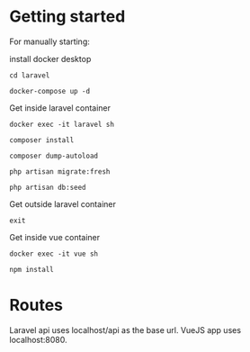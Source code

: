 # Getting started
For manually starting:

install docker desktop

`cd laravel`

`docker-compose up -d`

Get inside laravel container

`docker exec -it laravel sh`

`composer install`

`composer dump-autoload`

`php artisan migrate:fresh`

`php artisan db:seed`

Get outside laravel container

`exit`

Get inside vue container

`docker exec -it vue sh`

`npm install`

# Routes

Laravel api uses localhost/api as the base url.
VueJS app uses localhost:8080.

